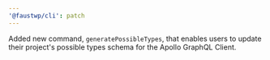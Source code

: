 ```yaml
---
'@faustwp/cli': patch
---
```


Added new command, `generatePossibleTypes`, that enables users to update their project's possible types schema for the Apollo GraphQL Client.
